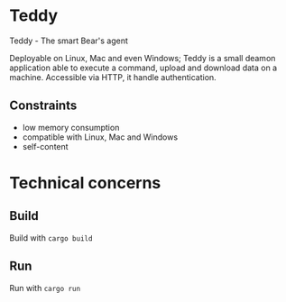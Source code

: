 # Teddy
Teddy - The smart Bear's agent 

Deployable on Linux, Mac and even Windows; Teddy is a small deamon application able to execute a command, upload and download data on a machine. Accessible via HTTP, it handle authentication.

## Constraints
 - low memory consumption
 - compatible with Linux, Mac and Windows
 - self-content

# Technical concerns

## Build
Build with `cargo build`

## Run
Run with `cargo run`

